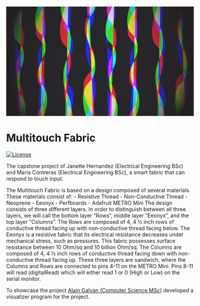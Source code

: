 ![Mockup Showcase](visualizer/images/mockup.png)

# Multitouch Fabric

[![License][license-img]][license-url]

The capstone project of Janette Hernandez (Electrical Engineering BSc) and Maria Contreras (Electrical Engineering BSc), a smart fabric that can respond to touch input.

The Multitouch Fabric is based on a design composed of several materials. 
These materials consist of: 
                          - Resistive Thread
                          - Non-Conductive Thread
                          - Neoprene
                          - Eeonyx 
                          - Perfboards
                          - Adafruit METRO Mini
The design consists of three different layers. In order to distinguish between all three layers, we will call the bottom layer “Rows”, middle layer “Eeonyx”, and the top layer “Columns”.
The Rows are composed of 4, 4 ½ inch rows of conductive thread facing up with non-conductive thread facing below. 
The Eeonyx is a resistive fabric that its electrical resistance decreases under mechanical stress, such as pressures. This fabric possesses surface resistance between 10 Ohm/sq and 10 billion Ohm/sq.
The Columns are composed of 4, 4 ½ inch rows of conductive thread facing down with non-conductive thread facing up.
These three layers are sandwich, where the Columns and Rows are connected to pins 4-11 on the METRO Mini. 
Pins 8-11 will read (digitalRead) which will either read 1 or 0 (High or Low) on the serial monitor. 

                     



To showcase the project [Alain Galvan (Computer Science MSc)](https://twitter.com/alainxyz) developed a visualizer program for the project.

[license-img]: http://img.shields.io/:license-mit-blue.svg?style=flat-square
[license-url]: https://opensource.org/licenses/MIT
